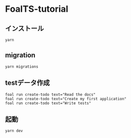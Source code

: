# FoalTS-tutorial

## インストール

```bash
yarn
```

## migration

```
yarn migrations
```

## testデータ作成
```
foal run create-todo text="Read the docs"
foal run create-todo text="Create my first application"
foal run create-todo text="Write tests"
```

## 起動
```bash
yarn dev
```
